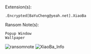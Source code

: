 Extension(s): 
```
.Encrypted[BaYuCheng@yeah.net].XiaoBa
```
Ransom Note(s): 
```
Popup Window
Wallpaper
```
![ransomnote](https://github.com/user-attachments/assets/887c03b3-3cbe-47b3-a504-e497b56f873d)
![_XiaoBa_Info_](https://github.com/user-attachments/assets/ec474d55-c35a-4f2e-962b-24967417c48d)



